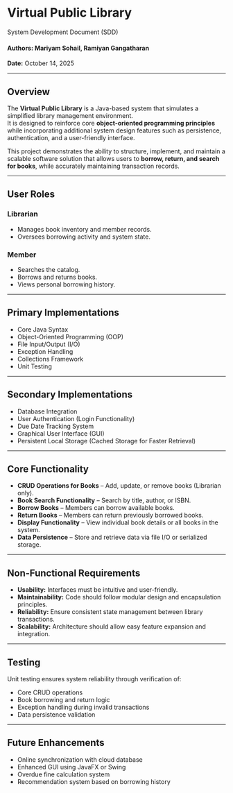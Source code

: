 # Virtual Public Library
System Development Document (SDD)

#### Authors: Mariyam Sohail, Ramiyan Gangatharan
**Date:** October 14, 2025

---

## Overview

The **Virtual Public Library** is a Java-based system that simulates a simplified library management environment.  
It is designed to reinforce core **object-oriented programming principles** while incorporating additional system design features such as persistence, authentication, and a user-friendly interface.

This project demonstrates the ability to structure, implement, and maintain a scalable software solution that allows users to **borrow, return, and search for books**, while accurately maintaining transaction records.

---

## User Roles

### Librarian
- Manages book inventory and member records.
- Oversees borrowing activity and system state.

### Member
- Searches the catalog.
- Borrows and returns books.
- Views personal borrowing history.

---

## Primary Implementations
- Core Java Syntax
- Object-Oriented Programming (OOP)
- File Input/Output (I/O)
- Exception Handling
- Collections Framework
- Unit Testing

---

## Secondary Implementations
- Database Integration
- User Authentication (Login Functionality)
- Due Date Tracking System
- Graphical User Interface (GUI)
- Persistent Local Storage (Cached Storage for Faster Retrieval)

---

## Core Functionality
- **CRUD Operations for Books** – Add, update, or remove books (Librarian only).
- **Book Search Functionality** – Search by title, author, or ISBN.
- **Borrow Books** – Members can borrow available books.
- **Return Books** – Members can return previously borrowed books.
- **Display Functionality** – View individual book details or all books in the system.
- **Data Persistence** – Store and retrieve data via file I/O or serialized storage.

---

## Non-Functional Requirements
- **Usability:** Interfaces must be intuitive and user-friendly.
- **Maintainability:** Code should follow modular design and encapsulation principles.
- **Reliability:** Ensure consistent state management between library transactions.
- **Scalability:** Architecture should allow easy feature expansion and integration.

---

## Testing
Unit testing ensures system reliability through verification of:
- Core CRUD operations
- Book borrowing and return logic
- Exception handling during invalid transactions
- Data persistence validation

---

## Future Enhancements
- Online synchronization with cloud database
- Enhanced GUI using JavaFX or Swing
- Overdue fine calculation system
- Recommendation system based on borrowing history  